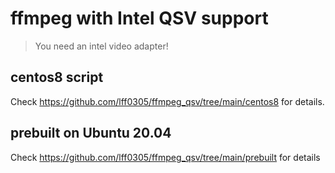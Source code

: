 # ffmpeg with Intel QSV support
> You need an intel video adapter!
## centos8 script
Check https://github.com/lff0305/ffmpeg_qsv/tree/main/centos8 for details.
## prebuilt on Ubuntu 20.04
Check https://github.com/lff0305/ffmpeg_qsv/tree/main/prebuilt for details
